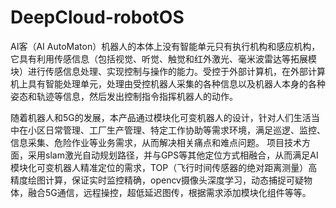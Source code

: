 # DeepCloud-robotOS
AI客（AI AutoMaton）机器人的本体上没有智能单元只有执行机构和感应机构，它具有利用传感信息（包括视觉、听觉、触觉和红外激光、毫米波雷达等拓展模块）进行传感信息处理、实现控制与操作的能力。受控于外部计算机，在外部计算机上具有智能处理单元，处理由受控机器人采集的各种信息以及机器人本身的各种姿态和轨迹等信息，然后发出控制指令指挥机器人的动作。

随着机器人和5G的发展，本产品通过模块化可变机器人的设计，针对人们生活当中在小区日常管理、工厂生产管理、特定工作协助等需求环境，满足巡逻、监控、信息采集、危险作业等业务需求，从而解决相关痛点和难点问题。
项目技术方面，采用slam激光自动规划路径，并与GPS等其他定位方式相融合，从而满足AI模块化可变机器人精准定位的需求，TOP（飞行时间传感器的绝对距离测量）高精度绘图计算，保证实时监控精确，opencv摄像头深度学习，动态捕捉可疑物体，融合5G通信，远程操控，超低延迟图传，根据需求添加模块化组件等等。
